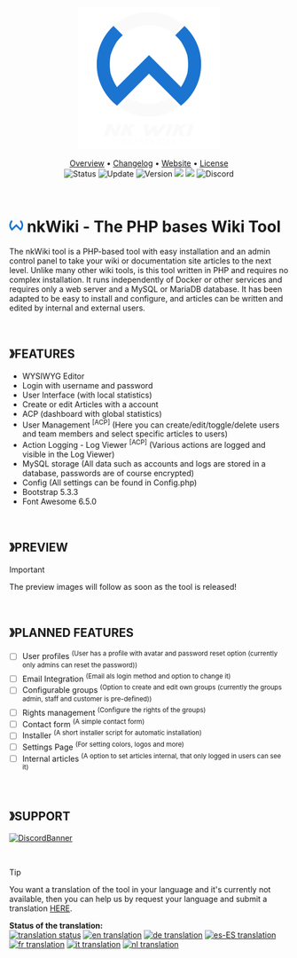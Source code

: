<!-- HEADER -->
<p align="center">
  <img src="assets/img/logo-large.png" style="height: 256px;">
</p>

<!-- MAIN INFORMATION -->
<p align="center">
  <a href="https://github.com/NiceKype/nkWiki#overview">Overview</a> •
  <a href="/CHANGELOG.md">Changelog</a> •
  <a href="https://nicekype.de">Website</a> •
  <a href="/LICENSE">License</a><br>
  <img src="https://img.shields.io/badge/Status-WIP-CC0000.svg?style=for-the-badge" alt="Status">
  <img src="https://img.shields.io/badge/Last%20Update-02.06.2025-272727.svg?style=for-the-badge" alt="Update">
  <img src="https://img.shields.io/badge/Version-1.0.0-blue.svg?style=for-the-badge" alt="Version">
  <img src="https://img.shields.io/github/downloads/NiceKype/nkWiki/total?style=for-the-badge">
  <img src="https://img.shields.io/github/issues/NiceKype/nkWiki.svg?style=for-the-badge">
  <img src="https://dcbadge.limes.pink/api/server/https://discord.gg/nicekype?style=for-the-badge" alt="Discord" href="https://discord.gg/nicekype">
</p>

<br>

<!-- DESCRIPTION -->
# <img src="assets/img/logo.png" style="height: 25px;"> nkWiki - The PHP bases Wiki Tool
The nkWiki tool is a PHP-based tool with easy installation and an admin control panel to take your wiki or documentation site articles to the next level.
Unlike many other wiki tools, is this tool written in PHP and requires no complex installation. It runs independently of Docker or other services and requires only a web server and a MySQL or MariaDB database.
It has been adapted to be easy to install and configure, and articles can be written and edited by internal and external users.

<br>

<!-- FEATURES -->
## 》FEATURES
- WYSIWYG Editor
- Login with username and password
- User Interface (with local statistics)
- Create or edit Articles with a account
- ACP (dashboard with global statistics)
- User Management <sup>[ACP]</sup> (Here you can create/edit/toggle/delete users and team members and select specific articles to users)
- Action Logging - Log Viewer <sup>[ACP]</sup> (Various actions are logged and visible in the Log Viewer)
- MySQL storage (All data such as accounts and logs are stored in a database, passwords are of course encrypted)
- Config (All settings can be found in Config.php)
- Bootstrap 5.3.3
- Font Awesome 6.5.0

<br>

<!-- PREVIEW -->
## 》PREVIEW
> [!IMPORTANT]
> The preview images will follow as soon as the tool is released!

<br>

<!-- PLANNED FEATURES -->
## 》PLANNED FEATURES
- [ ] User profiles <sup>(User has a profile with avatar and password reset option (currently only admins can reset the password))</sup>
- [ ] Email Integration <sup>(Email als login method and option to change it)</sup>
- [ ] Configurable groups <sup>(Option to create and edit own groups (currently the groups admin, staff and customer is pre-defined))</sup>
- [ ] Rights management <sup>(Configure the rights of the groups)</sup>
- [ ] Contact form <sup>(A simple contact form)</sup>
- [ ] Installer <sup>(A short installer script for automatic installation)</sup>
- [ ] Settings Page <sup>(For setting colors, logos and more)</sup>
- [ ] Internal articles <sup>(A option to set articles internal, that only logged in users can see it)</sup>

<br>

<!-- SUPPORT -->
## 》SUPPORT
[![DiscordBanner](https://invidget.switchblade.xyz/242443392389349376?language=de)](https://discord.gg/nicekype)

<br>

> [!TIP]
> You want a translation of the tool in your language and it's currently not available, then you can help us by request your language and submit a translation [HERE](https://crowdin.com/project/nkfoldermanager).

**Status of the translation:**<br>
[![translation status](https://badges.crowdin.net/nkwiki/localized.svg
)](https://crowdin.com/project/nkwiki)
[![en translation](https://img.shields.io/badge/en_US-100%25-blue?style=flat-square&logo=crowdin&label=en-US
)](https://crowdin.com/project/nkwiki)
[![de translation](https://img.shields.io/badge/dynamic/json?color=blue&label=de&style=flat-square&logo=crowdin&query=%24.progress.0.data.translationProgress&url=https%3A%2F%2Fbadges.awesome-crowdin.com%2Fstats-17199836-806482.json)](https://crowdin.com/project/nkwiki)
[![es-ES translation](https://img.shields.io/badge/dynamic/json?color=blue&label=es-ES&style=flat-square&logo=crowdin&query=%24.progress.1.data.translationProgress&url=https%3A%2F%2Fbadges.awesome-crowdin.com%2Fstats-17199836-806482.json)](https://crowdin.com/project/nkwiki)
[![fr translation](https://img.shields.io/badge/dynamic/json?color=blue&label=fr&style=flat-square&logo=crowdin&query=%24.progress.2.data.translationProgress&url=https%3A%2F%2Fbadges.awesome-crowdin.com%2Fstats-17199836-806482.json)](https://crowdin.com/project/nkwiki)
[![it translation](https://img.shields.io/badge/dynamic/json?color=blue&label=it&style=flat-square&logo=crowdin&query=%24.progress.3.data.translationProgress&url=https%3A%2F%2Fbadges.awesome-crowdin.com%2Fstats-17199836-806482.json)](https://crowdin.com/project/nkwiki)
[![nl translation](https://img.shields.io/badge/dynamic/json?color=blue&label=nl&style=flat-square&logo=crowdin&query=%24.progress.4.data.translationProgress&url=https%3A%2F%2Fbadges.awesome-crowdin.com%2Fstats-17199836-806482.json)](https://crowdin.com/project/nkfoldermanager)
